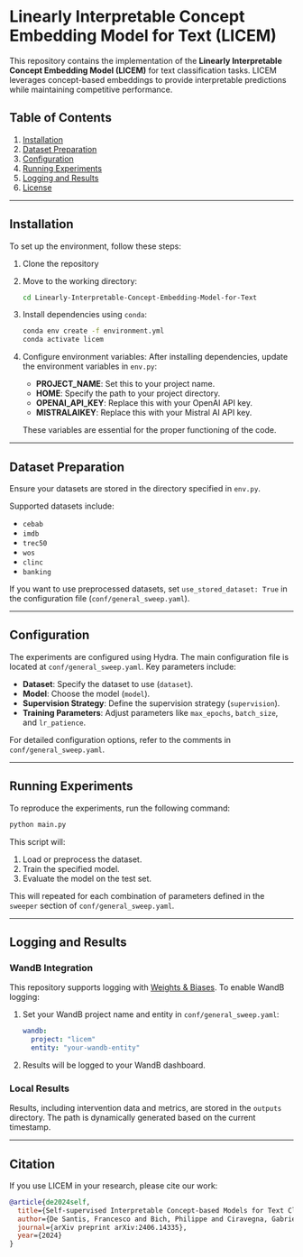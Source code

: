 # Linearly Interpretable Concept Embedding Model for Text (LICEM)

This repository contains the implementation of the **Linearly Interpretable Concept Embedding Model (LICEM)** for text classification tasks. LICEM leverages concept-based embeddings to provide interpretable predictions while maintaining competitive performance.

## Table of Contents
1. [Installation](#installation)
2. [Dataset Preparation](#dataset-preparation)
3. [Configuration](#configuration)
4. [Running Experiments](#running-experiments)
5. [Logging and Results](#logging-and-results)
6. [License](#license)

---

## Installation

To set up the environment, follow these steps:

1. Clone the repository

2. Move to the working directory:
   ```bash
   cd Linearly-Interpretable-Concept-Embedding-Model-for-Text
   ```

3. Install dependencies using `conda`:
   ```bash
   conda env create -f environment.yml
   conda activate licem
   ```

4. Configure environment variables:
   After installing dependencies, update the environment variables in `env.py`:
   - **PROJECT_NAME**: Set this to your project name.
   - **HOME**: Specify the path to your project directory.
   - **OPENAI_API_KEY**: Replace this with your OpenAI API key.
   - **MISTRALAIKEY**: Replace this with your Mistral AI API key.

   These variables are essential for the proper functioning of the code.

---

## Dataset Preparation

Ensure your datasets are stored in the directory specified in `env.py`.

Supported datasets include:
- `cebab`
- `imdb`
- `trec50`
- `wos`
- `clinc`
- `banking`

If you want to use preprocessed datasets, set `use_stored_dataset: True` in the configuration file (`conf/general_sweep.yaml`).

---

## Configuration

The experiments are configured using Hydra. The main configuration file is located at `conf/general_sweep.yaml`. Key parameters include:

- **Dataset**: Specify the dataset to use (`dataset`).
- **Model**: Choose the model (`model`).
- **Supervision Strategy**: Define the supervision strategy (`supervision`).
- **Training Parameters**: Adjust parameters like `max_epochs`, `batch_size`, and `lr_patience`.

For detailed configuration options, refer to the comments in `conf/general_sweep.yaml`.

---

## Running Experiments

To reproduce the experiments, run the following command:

```bash
python main.py
```

This script will:
1. Load or preprocess the dataset.
2. Train the specified model.
3. Evaluate the model on the test set.

This will repeated for each combination of parameters defined in the `sweeper` section of `conf/general_sweep.yaml`.

---

## Logging and Results

### WandB Integration

This repository supports logging with [Weights & Biases](https://wandb.ai). To enable WandB logging:
1. Set your WandB project name and entity in `conf/general_sweep.yaml`:
   ```yaml
   wandb:
     project: "licem"
     entity: "your-wandb-entity"
   ```

2. Results will be logged to your WandB dashboard.

### Local Results

Results, including intervention data and metrics, are stored in the `outputs` directory. The path is dynamically generated based on the current timestamp.

---

## Citation

If you use LICEM in your research, please cite our work:

```bibtex
@article{de2024self,
  title={Self-supervised Interpretable Concept-based Models for Text Classification},
  author={De Santis, Francesco and Bich, Philippe and Ciravegna, Gabriele and Barbiero, Pietro and Giordano, Danilo and Cerquitelli, Tania},
  journal={arXiv preprint arXiv:2406.14335},
  year={2024}
}
```